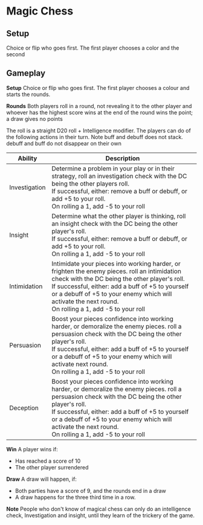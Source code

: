 <!--{"tags":["Magic Chess"]}-->

# Magic Chess

## Setup

Choice or flip who goes first. The first player chooses a color and the second

## Gameplay

**Setup** Choice or flip who goes first. The first player chooses a colour and
starts the rounds.

**Rounds** Both players roll in a round, not revealing it to the other player
and whoever has the highest score wins at the end of the round wins the point; a
draw gives no points

The roll is a straight D20 roll + Intelligence modifier. The players can do of
the following actions in their turn. Note buff and debuff does not stack. debuff
and buff do not disappear on their own

| Ability       | Description                                                                                                                                                                                                                                                                                                               |
| ------------- | ------------------------------------------------------------------------------------------------------------------------------------------------------------------------------------------------------------------------------------------------------------------------------------------------------------------------- |
| Investigation | Determine a problem in your play or in their strategy, roll an investigation check with the DC being the other players roll.<br/>If successful, either: remove a buff or debuff, or add +5 to your roll.<br/> On rolling a 1, add -5 to your roll                                                                         |
| Insight       | Determine what the other player is thinking, roll an insight check with the DC being the other player's roll.<br/>If successful, either: remove a buff or debuff, or add +5 to your roll.<br/> On rolling a 1, add -5 to your roll                                                                                        |
| Intimidation  | Intimidate your pieces into working harder, or frighten the enemy pieces. roll an intimidation check with the DC being the other player's roll.<br/>If successful, either: add a buff of +5 to yourself or a debuff of +5 to your enemy which will activate the next round.<br/> On rolling a 1, add -5 to your roll      |
| Persuasion    | Boost your pieces confidence into working harder, or demoralize the enemy pieces. roll a persuasion check with the DC being the other player's roll.<br/>If successful, either: add a buff of +5 to yourself or a debuff of +5 to your enemy which will activate next round.<br/> On rolling a 1, add -5 to your roll     |
| Deception     | Boost your pieces confidence into working harder, or demoralize the enemy pieces. roll a persuasion check with the DC being the other player's roll.<br/>If successful, either: add a buff of +5 to yourself or a debuff of +5 to your enemy which will activate the next round.<br/> On rolling a 1, add -5 to your roll |

**Win** A player wins if:

- Has reached a score of 10
- The other player surrendered

**Draw** A draw will happen, if:

- Both parties have a score of 9, and the rounds end in a draw
- A draw happens for the three third time in a row.

**Note** People who don't know of magical chess can only do an intelligence
check, Investigation and insight, until they learn of the trickery of the game.
